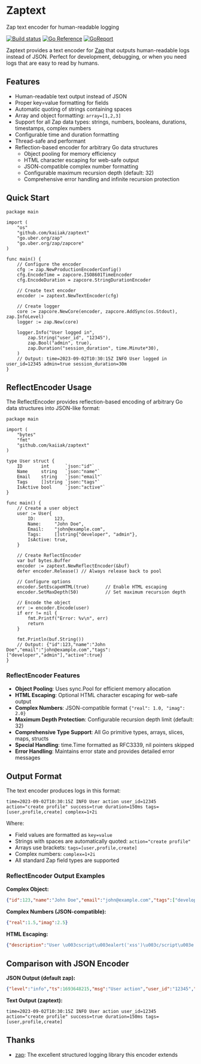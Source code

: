 # Zaptext
Zap text encoder for human-readable logging

[![Build status](https://github.com/kaiiak/zaptext/workflows/build/badge.svg)](https://github.com/kaiiak/zaptext/actions)
[![Go Reference](https://pkg.go.dev/badge/github.com/kaiiak/zaptext.svg)](https://pkg.go.dev/github.com/kaiiak/zaptext)
[![GoReport](https://goreportcard.com/badge/github.com/kaiiak/zaptext)](https://goreportcard.com/report/github.com/kaiiak/zaptext)

Zaptext provides a text encoder for [Zap](https://github.com/uber-go/zap) that outputs human-readable logs instead of JSON. Perfect for development, debugging, or when you need logs that are easy to read by humans.

## Features

- Human-readable text output instead of JSON
- Proper key=value formatting for fields  
- Automatic quoting of strings containing spaces
- Array and object formatting: `array=[1,2,3]`
- Support for all Zap data types: strings, numbers, booleans, durations, timestamps, complex numbers
- Configurable time and duration formatting
- Thread-safe and performant
- Reflection-based encoder for arbitrary Go data structures
  - Object pooling for memory efficiency
  - HTML character escaping for web-safe output
  - JSON-compatible complex number formatting
  - Configurable maximum recursion depth (default: 32)
  - Comprehensive error handling and infinite recursion protection

## Quick Start

```golang
package main

import (
    "os"
    "github.com/kaiiak/zaptext"
    "go.uber.org/zap"
    "go.uber.org/zap/zapcore"
)

func main() {
    // Configure the encoder
    cfg := zap.NewProductionEncoderConfig()
    cfg.EncodeTime = zapcore.ISO8601TimeEncoder
    cfg.EncodeDuration = zapcore.StringDurationEncoder
    
    // Create text encoder
    encoder := zaptext.NewTextEncoder(cfg)
    
    // Create logger
    core := zapcore.NewCore(encoder, zapcore.AddSync(os.Stdout), zap.InfoLevel)
    logger := zap.New(core)
    
    logger.Info("User logged in",
        zap.String("user_id", "12345"),
        zap.Bool("admin", true),
        zap.Duration("session_duration", time.Minute*30),
    )
    // Output: time=2023-09-02T10:30:15Z INFO User logged in user_id=12345 admin=true session_duration=30m
}
```

## ReflectEncoder Usage

The ReflectEncoder provides reflection-based encoding of arbitrary Go data structures into JSON-like format:

```golang
package main

import (
    "bytes"
    "fmt"
    "github.com/kaiiak/zaptext"
)

type User struct {
    ID       int      `json:"id"`
    Name     string   `json:"name"`
    Email    string   `json:"email"`
    Tags     []string `json:"tags"`
    IsActive bool     `json:"active"`
}

func main() {
    // Create a user object
    user := User{
        ID:       123,
        Name:     "John Doe",
        Email:    "john@example.com",
        Tags:     []string{"developer", "admin"},
        IsActive: true,
    }
    
    // Create ReflectEncoder
    var buf bytes.Buffer
    encoder := zaptext.NewReflectEncoder(&buf)
    defer encoder.Release() // Always release back to pool
    
    // Configure options
    encoder.SetEscapeHTML(true)      // Enable HTML escaping
    encoder.SetMaxDepth(50)          // Set maximum recursion depth
    
    // Encode the object
    err := encoder.Encode(user)
    if err != nil {
        fmt.Printf("Error: %v\n", err)
        return
    }
    
    fmt.Println(buf.String())
    // Output: {"id":123,"name":"John Doe","email":"john@example.com","tags":["developer","admin"],"active":true}
}
```

### ReflectEncoder Features

- **Object Pooling**: Uses sync.Pool for efficient memory allocation
- **HTML Escaping**: Optional HTML character escaping for web-safe output
- **Complex Numbers**: JSON-compatible format `{"real": 1.0, "imag": 2.0}`
- **Maximum Depth Protection**: Configurable recursion depth limit (default: 32)
- **Comprehensive Type Support**: All Go primitive types, arrays, slices, maps, structs
- **Special Handling**: time.Time formatted as RFC3339, nil pointers skipped
- **Error Handling**: Maintains error state and provides detailed error messages

## Output Format

The text encoder produces logs in this format:
```
time=2023-09-02T10:30:15Z INFO User action user_id=12345 action="create profile" success=true duration=150ms tags=[user,profile,create] complex=1+2i
```

Where:
- Field values are formatted as `key=value`
- Strings with spaces are automatically quoted: `action="create profile"`
- Arrays use brackets: `tags=[user,profile,create]`
- Complex numbers: `complex=1+2i`
- All standard Zap field types are supported

### ReflectEncoder Output Examples

**Complex Object:**
```json
{"id":123,"name":"John Doe","email":"john@example.com","tags":["developer","admin"],"active":true,"balance":1234.56,"metadata":{"last_login":"2023-09-02T10:30:15Z","login_count":42}}
```

**Complex Numbers (JSON-compatible):**
```json
{"real":1.5,"imag":2.5}
```

**HTML Escaping:**
```json
{"description":"User \u003cscript\u003ealert('xss')\u003c/script\u003e input","safe":"\u0026 \u003c \u003e"}
```

## Comparison with JSON Encoder

**JSON Output (default zap):**
```json
{"level":"info","ts":1693648215,"msg":"User action","user_id":"12345","action":"create profile","success":true,"duration":150000000,"tags":["user","profile","create"]}
```

**Text Output (zaptext):**
```
time=2023-09-02T10:30:15Z INFO User action user_id=12345 action="create profile" success=true duration=150ms tags=[user,profile,create]
```

## Thanks

- [zap](https://github.com/uber-go/zap): The excellent structured logging library this encoder extends